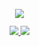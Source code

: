<center>
    <p align="center" width="100%">
        <a width="50%"
            href="https://github.com/tripleseven190504/PYCDC-BINARY/releases/download/stable-release/pyinstxtractor.py">
            <img
                src="https://readme-typing-svg.herokuapp.com?font=JetBrains+Mono&weight=600&size=25&duration=2000&pause=2000&vCenter=true&random=true&width=435&lines=Download+PYINSTXTRACTOR">
            <br>
        </a>
    </p>
    <p align="center">
        <a width="50%"
            href="https://github.com/tripleseven190504/PYCDC-BINARY/releases/download/stable-release/pycdc.exe">
            <img
                src="https://readme-typing-svg.herokuapp.com?font=JetBrains+Mono&weight=600&size=25&duration=2000&pause=2000&vCenter=true&random=true&width=435&lines=Download+PYCDC">
        </a>
        <a width="50%"
            href="https://github.com/tripleseven190504/PYCDC-BINARY/releases/download/stable-release/pydas.exe">
            <img
                src="https://readme-typing-svg.herokuapp.com?font=JetBrains+Mono&weight=600&size=25&duration=2000&pause=2000&vCenter=true&random=true&width=435&lines=Download+PYDAS">
        </a>
    </p>
</center>